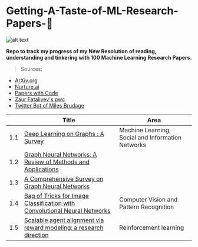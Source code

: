 # **Getting-A-Taste-of-ML-Research-Papers-💯**

![alt text](https://juststickers.in/wp-content/uploads/2017/04/machine-learning.png)

**Repo to track my progress of my New Resolution of reading, understanding and tinkering with 100 Machine Learning Research Papers.**

>Sources:<br/>
* [ArXiv.org](https://arxiv.org)<br/>
* [Nurture.ai](http://nurture.ai)<br/>
* [Papers with Code](https://paperswithcode.com)<br/>
* [Zaur Fataliyev's pwc](https://github.com/zziz/pwc)<br/>
* [Twitter Bot of Miles Brudage](https://twitter.com/BrundageBot)</br>

|         |Title  | Area  | 
|---      |---    |---    |
|1.1   |[Deep Learning on Graphs : A Survey](https://arxiv.org/abs/1812.04202)    |Machine Learning, Social and Information Networks   |    
|1.2   |[Graph Neural Networks: A Review of Methods and Applications](https://arxiv.org/abs/1812.08434)    |	  
|1.3   |[A Comprehensive Survey on Graph Neural Networks](https://arxiv.org/abs/1901.00596)    |	  
|1.4   |[Bag of Tricks for Image Classification with Convolutional Neural Networks](https://arxiv.org/pdf/1812.01187.pdf) |Computer Vision and Pattern Recognition |
|1.5   |[Scalable agent alignment via reward modeling: a research direction](https://arxiv.org/pdf/1811.07871) | Reinforcement learning|
